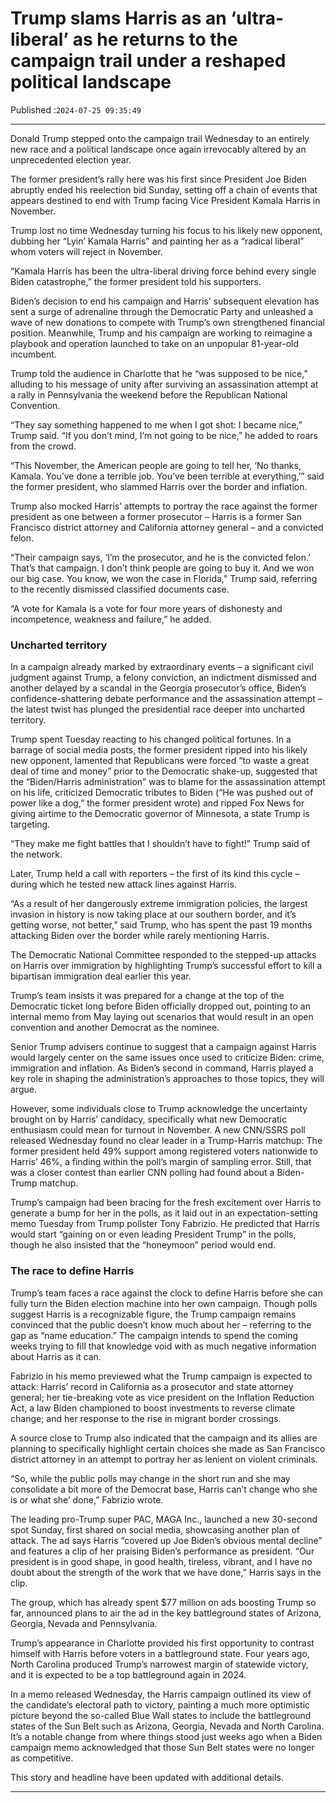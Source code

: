 # Trump slams Harris as an ‘ultra-liberal’ as he returns to the campaign trail under a reshaped political landscape

Published :`2024-07-25 09:35:49`

---

Donald Trump stepped onto the campaign trail Wednesday to an entirely new race and a political landscape once again irrevocably altered by an unprecedented election year.

The former president’s rally here was﻿ his first since President Joe Biden abruptly ended his reelection bid Sunday, setting off a chain of events that appears destined to end with Trump facing Vice President Kamala Harris in November.

Trump lost no time Wednesday turning his focus to his likely new opponent, dubbing her “Lyin’ Kamala Harris” and painting her as a “radical liberal” whom voters will reject in November.

“Kamala Harris has been the ultra-liberal driving force behind every single Biden catastrophe,” the former president told his supporters.

Biden’s decision to end his campaign and Harris’ subsequent elevation has sent a surge of adrenaline through the Democratic Party and unleashed a wave of new donations to compete with Trump’s own strengthened financial position. Meanwhile, Trump and his campaign are working to reimagine a playbook and operation launched to take on an unpopular 81-year-old incumbent.

Trump told the audience in Charlotte that he “was supposed to be nice,” alluding to his message of unity after surviving an assassination attempt at a rally in Pennsylvania the weekend before the Republican National Convention.

“They say something happened to me when I got shot: I became nice,” Trump said. “If you don’t mind, I’m not going to be nice,” he added to roars from the crowd.

“This November, the American people are going to tell her, ‘No thanks, Kamala. You’ve done a terrible job. You’ve been terrible at everything,’” said the former president, who slammed Harris over the border and inflation.

Trump also mocked Harris’ attempts to portray the race against the former president as one between a former prosecutor – Harris is a former San Francisco district attorney and California attorney general – and a convicted felon.

“Their campaign says, ‘I’m the prosecutor, and he is the convicted felon.’ That’s that campaign. I don’t think people are going to buy it. And we won our big case. You know, we won the case in Florida,” Trump said, referring to the recently dismissed classified documents case.

“A vote for Kamala is a vote for four more years of dishonesty and incompetence, weakness and failure,” he added.

### Uncharted territory

In a campaign already marked by extraordinary events – a significant civil judgment against Trump, a felony conviction, an indictment dismissed and another delayed by a scandal in the Georgia prosecutor’s office, Biden’s confidence-shattering debate performance and the assassination attempt – the latest twist has plunged the presidential race deeper into uncharted territory.

Trump spent Tuesday reacting to his changed political fortunes. In a barrage of social media posts, the former president ripped into his likely new opponent, lamented that Republicans were forced “to waste a great deal of time and money” prior to the Democratic shake-up, suggested that the “Biden/Harris administration” was to blame for the assassination attempt on his life, criticized Democratic tributes to Biden (“He was pushed out of power like a dog,” the former president wrote) and ripped Fox News for giving airtime to the Democratic governor of Minnesota, a state Trump is targeting.

“They make me fight battles that I shouldn’t have to fight!” Trump said of the network.

Later, Trump held a call with reporters – the first of its kind this cycle – during which he tested new attack lines against Harris.

“As a result of her dangerously extreme immigration policies, the largest invasion in history is now taking place at our southern border, and it’s getting worse, not better,” said Trump, who has spent the past 19 months attacking Biden over the border while rarely mentioning Harris.

The Democratic National Committee responded to the stepped-up attacks on Harris over immigration by highlighting Trump’s successful effort to kill a bipartisan immigration deal earlier this year.

Trump’s team insists it was prepared for a change at the top of the Democratic ticket long before Biden officially dropped out, pointing to an internal memo from May laying out scenarios that would result in an open convention and another Democrat as the nominee.

Senior Trump advisers continue to suggest that a campaign against Harris would largely center on the same issues once used to criticize Biden: crime, immigration and inflation. As Biden’s second in command, Harris played a key role in shaping the administration’s approaches to those topics, they will argue.

However, some individuals close to Trump acknowledge the uncertainty brought on by Harris’ candidacy, specifically what new Democratic enthusiasm could mean for turnout in November. A new CNN/SSRS poll released Wednesday found no clear leader in a Trump-Harris matchup: The former president held 49% support among registered voters nationwide to Harris’ 46%, a finding within the poll’s margin of sampling error. Still, that was a closer contest than earlier CNN polling had found about a Biden-Trump matchup.

Trump’s campaign had been bracing for the fresh excitement over Harris to generate a bump for her in the polls, as it laid out in an expectation-setting memo Tuesday from Trump pollster Tony Fabrizio. He predicted that Harris would start “gaining on or even leading President Trump” in the polls, though he also insisted that the “honeymoon” period would end.

### The race to define Harris

Trump’s team faces a race against the clock to define Harris before she can fully turn the Biden election machine into her own campaign. Though polls suggest Harris is a recognizable figure, the Trump campaign remains convinced that the public doesn’t know much about her – referring to the gap as “name education.” The campaign intends to spend the coming weeks trying to fill that knowledge void with as much negative information about Harris as it can.

Fabrizio in his memo previewed what the Trump campaign is expected to attack: Harris’ record in California as a prosecutor and state attorney general; her tie-breaking vote as vice president on the Inflation Reduction Act, a law Biden championed to boost investments to reverse climate change; and her response to the rise in migrant border crossings.

A source close to Trump also indicated that the campaign and its allies are planning to specifically highlight certain choices she made as San Francisco district attorney in an attempt to portray her as lenient on violent criminals.

“So, while the public polls may change in the short run and she may consolidate a bit more of the Democrat base, Harris can’t change who she is or what she’ done,” Fabrizio wrote.

The leading pro-Trump super PAC, MAGA Inc., launched a new 30-second spot Sunday, first shared on social media, showcasing another plan of attack. The ad says Harris “covered up Joe Biden’s obvious mental decline” and features a clip of her praising Biden’s performance as president. “Our president is in good shape, in good health, tireless, vibrant, and I have no doubt about the strength of the work that we have done,” Harris says in the clip.

The group, which has already spent $77 million on ads boosting Trump so far, announced plans to air the ad in the key battleground states of Arizona, Georgia, Nevada and Pennsylvania.

Trump’s appearance in Charlotte provided his first opportunity to contrast himself with Harris before voters in a battleground state. Four years ago, North Carolina produced Trump’s narrowest margin of statewide victory, and it is expected to be a top battleground again in 2024.

In a memo released Wednesday, the Harris campaign outlined its view of the candidate’s electoral path to victory, painting a much more optimistic picture beyond the so-called Blue Wall states to include the battleground states of the Sun Belt such as Arizona, Georgia, Nevada and North Carolina. It’s a notable change from where things stood just weeks ago when a Biden campaign memo acknowledged that those Sun Belt states were no longer as competitive.

This story and headline have been updated with additional details.

---

